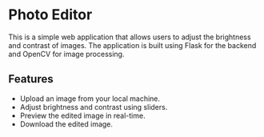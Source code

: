 # Photo Editor

This is a simple web application that allows users to adjust the brightness and contrast of images. The application is built using Flask for the backend and OpenCV for image processing.

## Features

- Upload an image from your local machine.
- Adjust brightness and contrast using sliders.
- Preview the edited image in real-time.
- Download the edited image.
